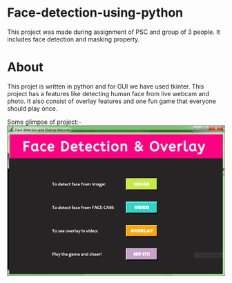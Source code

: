# Face-detection-using-python
This project was made during assignment of PSC and group of 3 people. It includes face detection and masking property.

# About
This projet is written in python and for GUI we have used tkinter. This project has a features like detecting human face from live webcam and photo.
It also consist of overlay features and one fun game that everyone should play once.

Some glimpse of project:-
![Home Page](https://github.com/khushij12/Face-detection-using-python/blob/master/Home.PNG)

